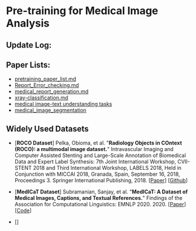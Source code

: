 # Pre-training for Medical Image Analysis 



## Update Log:  


## Paper Lists: 
* [pretraining_paper_list.md](https://github.com/Event-AHU/Medical_Image_Pretraining/blob/main/pretrain_paper_list.md)
* [Report_Error_checking.md](https://github.com/Event-AHU/Medical_Image_Pretraining/blob/main/Report_Error_checking.md)
* [medical_report_generation.md](https://github.com/Event-AHU/Medical_Image_Pretraining/blob/main/medical_report_generation.md) 
* [xray-classification.md](https://github.com/Event-AHU/Medical_Image_Pretraining/blob/main/xray-classification.md)
* [medical image-text understanding tasks](https://github.com/Event-AHU/Medical_Image_Pretraining/blob/main/medical_image-text_understanding_tasks.md)
* [medical_image_segmentation](https://github.com/Event-AHU/Medical_Image_Pretraining/blob/main/medical_image_segmentation.md)




## Widely Used Datasets 

* [**ROCO Dataset**] Pelka, Obioma, et al. "**Radiology Objects in COntext (ROCO): a multimodal image dataset.**" Intravascular Imaging and Computer Assisted Stenting and Large-Scale Annotation of Biomedical Data and Expert Label Synthesis: 7th Joint International Workshop, CVII-STENT 2018 and Third International Workshop, LABELS 2018, Held in Conjunction with MICCAI 2018, Granada, Spain, September 16, 2018, Proceedings 3. Springer International Publishing, 2018.
  [[Paper](https://link.springer.com/chapter/10.1007/978-3-030-01364-6_20)]
  [[Github](https://github.com/razorx89/roco-dataset)] 


* [**MedICaT Dataset**] Subramanian, Sanjay, et al. "**MedICaT: A Dataset of Medical Images, Captions, and Textual References.**" Findings of the Association for Computational Linguistics: EMNLP 2020. 2020.
  [[Paper](https://aclanthology.org/2020.findings-emnlp.191/)]
  [[Code](https://github.com/allenai/medicat)]


* [] 







  
